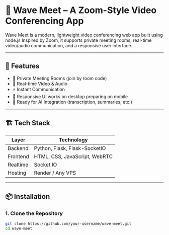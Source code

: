 # 🎥 Wave Meet – A Zoom-Style Video Conferencing App

Wave Meet is a modern, lightweight video conferencing web app built using node.js Inspired by Zoom, it supports private meeting rooms, real-time video/audio communication, and a responsive user interface.

---

## 🚀 Features

- 🔐 Private Meeting Rooms (join by room code)
- 🎥 Real-time Video & Audio 
- ⚡ Instant Communication 
- 📱 Responsive UI works on desktop preparing on mobile
- 🧠 Ready for AI Integration (transcription, summaries, etc.)

---

## 🏗️ Tech Stack

| Layer     | Technology           |
|-----------|----------------------|
| Backend   | Python, Flask, Flask-SocketIO |
| Frontend  | HTML, CSS, JavaScript, WebRTC |
| Realtime  | Socket.IO            |
| Hosting   | Render / Any VPS     |

---

## 📦 Installation

### 1. Clone the Repository

```bash
git clone https://github.com/your-username/wave-meet.git
cd wave-meet
